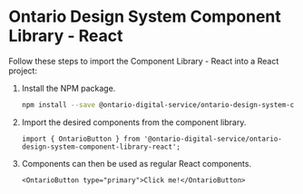 # Ontario Design System Component Library - React

Follow these steps to import the Component Library - React into a React project:

1. Install the NPM package.

   ```bash
   npm install --save @ontario-digital-service/ontario-design-system-component-library-react
   ```

1. Import the desired components from the component library.

   ```tsx
   import { OntarioButton } from '@ontario-digital-service/ontario-design-system-component-library-react';
   ```

1. Components can then be used as regular React components.

   ```tsx
   <OntarioButton type="primary">Click me!</OntarioButton>
   ```
